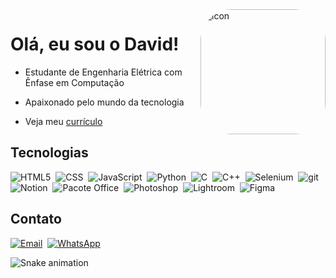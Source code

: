 <img align="right" alt="icon" height="200" style="border-radius:50px;" src="https://cdn.discordapp.com/attachments/916459649203572790/916485336257941545/ezgif.com-gif-maker.gif">

# Olá, eu sou o David!

- Estudante de Engenharia Elétrica com Ênfase em Computação

- Apaixonado pelo mundo da tecnologia

- Veja meu [currículo](https://drive.google.com/file/d/15pdB3Sb8nFm6pRBOlxgl0_6PJ3Q_8C0w/view?usp=sharing)

## Tecnologias

![HTML5](https://img.shields.io/badge/HTML5-E34F26?style=for-the-badge&logo=html5&logoColor=white)&nbsp;
![CSS](https://img.shields.io/badge/CSS3-1572B6?style=for-the-badge&logo=css3&logoColor=white)&nbsp;
![JavaScript](https://img.shields.io/badge/JavaScript-323330?style=for-the-badge&logo=javascript&logoColor=F7DF1E)&nbsp;
![Python](https://img.shields.io/badge/Python-3776AB?style=for-the-badge&logo=python&logoColor=white)&nbsp;
![C](https://img.shields.io/badge/C-00599C?style=for-the-badge&logo=c&logoColor=white)&nbsp;
![C++](https://img.shields.io/badge/C%2B%2B-00599C?style=for-the-badge&logo=c%2B%2B&logoColor=white)&nbsp;
![Selenium](https://img.shields.io/badge/Selenium-43B02A?style=for-the-badge&logo=Selenium&logoColor=white)&nbsp;
![git](https://img.shields.io/badge/Git-F05032?style=for-the-badge&logo=git&logoColor=white)&nbsp;<br>
![Notion](https://img.shields.io/badge/Notion-000000?style=for-the-badge&logo=notion&logoColor=white)&nbsp;
![Pacote Office](https://img.shields.io/badge/Microsoft_Office-D83B01?style=for-the-badge&logo=microsoft-office&logoColor=white)&nbsp;
![Photoshop](https://img.shields.io/badge/Adobe-Photoshop-31A8FF?style=for-the-badge&logo=Adobe-Photoshop&labelColor=0a446b&logoWidth=15)&nbsp;
![Lightroom](https://img.shields.io/badge/Adobe%20Lightroom-31A8FF?style=for-the-badge&logo=Adobe%20Lightroom&logoColor=white)&nbsp;
![Figma](https://img.shields.io/badge/Figma-F24E1E?style=for-the-badge&logo=figma&logoColor=white)&nbsp;


  
## Contato

[![Email](https://img.shields.io/badge/Gmail-D14836?style=for-the-badge&logo=gmail&logoColor=white)](mailto:david_h11@usp.br)&nbsp;
[![WhatsApp](https://img.shields.io/badge/WhatsApp-25D366?style=for-the-badge&logo=whatsapp&logoColor=white)](https://api.whatsapp.com/send?phone=5535991852178&text=Ol%C3%A1%2C%20vim%20pelo%20GitHub)&nbsp;

![Snake animation](https://github.com/im-davidh11/im-davidh11/blob/output/github-contribution-grid-snake.svg)
